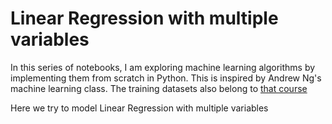 # Linear Regression with multiple variables

In this series of notebooks, I am exploring machine learning algorithms by implementing them from scratch in Python. 
This is inspired by Andrew Ng's machine learning class. The training datasets also belong to [that course](https://www.coursera.org/learn/machine-learning)

Here we try to model Linear Regression with multiple variables
